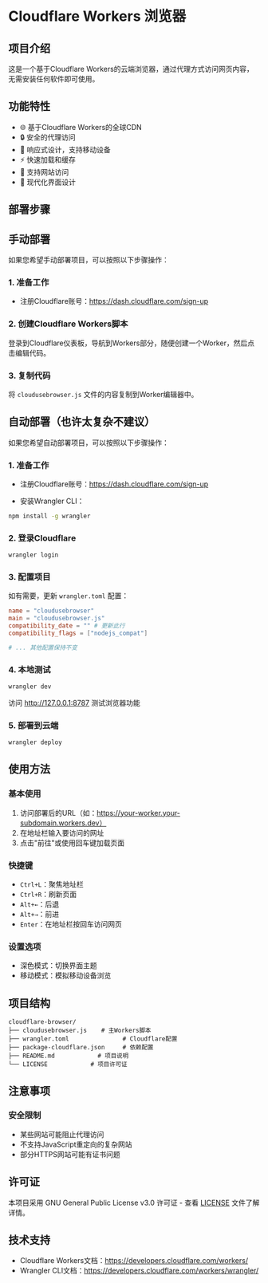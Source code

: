 # Cloudflare Workers 浏览器

## 项目介绍

这是一个基于Cloudflare Workers的云端浏览器，通过代理方式访问网页内容，无需安装任何软件即可使用。

## 功能特性

- 🌐 基于Cloudflare Workers的全球CDN
- 🔒 安全的代理访问
- 📱 响应式设计，支持移动设备
- ⚡ 快速加载和缓存
- 🎯 支持网站访问
- 🎨 现代化界面设计

## 部署步骤

## 手动部署

如果您希望手动部署项目，可以按照以下步骤操作：

### 1. 准备工作

- 注册Cloudflare账号：<https://dash.cloudflare.com/sign-up>

### 2. 创建Cloudflare Workers脚本

登录到Cloudflare仪表板，导航到Workers部分，随便创建一个Worker，然后点击编辑代码。

### 3. 复制代码

将 `cloudusebrowser.js` 文件的内容复制到Worker编辑器中。

## 自动部署（也许太复杂不建议）

如果您希望自动部署项目，可以按照以下步骤操作：

### 1. 准备工作

- 注册Cloudflare账号：<https://dash.cloudflare.com/sign-up>

- 安装Wrangler CLI：

```bash
npm install -g wrangler
```

### 2. 登录Cloudflare

```bash
wrangler login
```

### 3. 配置项目

如有需要，更新 `wrangler.toml` 配置：

```toml
name = "cloudusebrowser"
main = "cloudusebrowser.js"  
compatibility_date = "" # 更新此行
compatibility_flags = ["nodejs_compat"]

# ... 其他配置保持不变
```

### 4. 本地测试

```bash
wrangler dev
```

访问 <http://127.0.0.1:8787> 测试浏览器功能

### 5. 部署到云端

```bash
wrangler deploy
```

## 使用方法

### 基本使用

1. 访问部署后的URL（如：<https://your-worker.your-subdomain.workers.dev）>
2. 在地址栏输入要访问的网址
3. 点击"前往"或使用回车键加载页面

### 快捷键

- `Ctrl+L`：聚焦地址栏
- `Ctrl+R`：刷新页面
- `Alt+←`：后退
- `Alt+→`：前进
- `Enter`：在地址栏按回车访问网页

### 设置选项

- 深色模式：切换界面主题
- 移动模式：模拟移动设备浏览

## 项目结构

```text
cloudflare-browser/
├── cloudusebrowser.js    # 主Workers脚本
├── wrangler.toml               # Cloudflare配置
├── package-cloudflare.json     # 依赖配置
├── README.md            # 项目说明
└── LICENSE            # 项目许可证
```

## 注意事项

### 安全限制

- 某些网站可能阻止代理访问
- 不支持JavaScript重定向的复杂网站
- 部分HTTPS网站可能有证书问题

## 许可证

本项目采用 GNU General Public License v3.0 许可证 - 查看 [LICENSE](LICENSE) 文件了解详情。

## 技术支持

- Cloudflare Workers文档：<https://developers.cloudflare.com/workers/>
- Wrangler CLI文档：<https://developers.cloudflare.com/workers/wrangler/>
